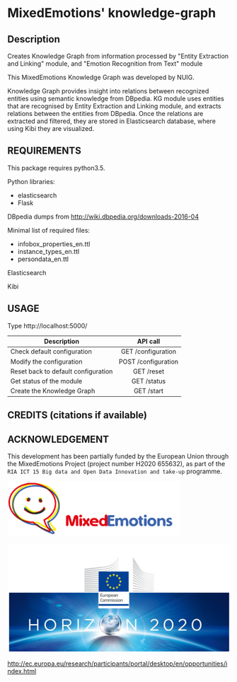# MixedEmotions' knowledge-graph

## Description

Creates Knowledge Graph from information processed by "Entity Extraction and Linking" module, and "Emotion Recognition from Text" module

This MixedEmotions Knowledge Graph was developed by NUIG.

Knowledge Graph provides insight into relations between recognized entities using semantic knowledge from DBpedia. KG module uses entities that are recognised by Entity Extraction and Linking module, and extracts relations between the entities from DBpedia. Once the relations are extracted and filtered, they are stored in Elasticsearch database, where using Kibi they are visualized.

## REQUIREMENTS

This package requires python3.5.

Python libraries:
* elasticsearch
* Flask

DBpedia dumps from http://wiki.dbpedia.org/downloads-2016-04

Minimal list of required files:
* infobox_properties_en.ttl
* instance_types_en.ttl
* persondata_en.ttl


Elasticsearch

Kibi



## USAGE


Type  http://localhost:5000/

| Description | API call |
| ------------- |:-------------:|
| Check default configuration | GET	 /configuration |
| Modify the configuration | POST	 /configuration |
| Reset back to default configuration | GET	 /reset | 
| Get status of the module | GET	/status | 
| Create the Knowledge Graph | GET 	/start |



## CREDITS (citations if available)



## ACKNOWLEDGEMENT

This development has been partially funded by the European Union through the MixedEmotions Project (project number H2020 655632), as part of the `RIA ICT 15 Big data and Open Data Innovation and take-up` programme.

![MixedEmotions](https://raw.githubusercontent.com/MixedEmotions/MixedEmotions/master/img/me.png) 

![EU](https://raw.githubusercontent.com/MixedEmotions/MixedEmotions/master/img/H2020-Web.png)

http://ec.europa.eu/research/participants/portal/desktop/en/opportunities/index.html
